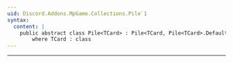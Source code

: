 ```yaml
---
uid: Discord.Addons.MpGame.Collections.Pile`1
syntax:
  content: |
    public abstract class Pile<TCard> : Pile<TCard, Pile<TCard>.DefaultWrapper>
        where TCard : class
---
```

---